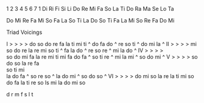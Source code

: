 1   2   3  4   5   6   7  1
  Di  Ri     Fi  Si  Li
Do  Re  Mi Fa  So  La  Ti Do
  Ra  Ma     Se  Lo  Ta  


Do      Mi
    Re     Fa
        Mi     So
           Fa      La
               So      Ti
                   La     Do
               So      Ti
           Fa      La
        Mi     So
    Re     Fa
Do      Mi


Triad Voicings


I   > > > >
  do      so    do
    re  fa  la
ti    mi      ti    ^
  do    fa      do  ^
    re    so  ti    ^
  do  mi    la      ^
II  > > > >
      mi  so    do
    re      la    re
      mi  so  ti      ^
        fa  la  do    ^
    re    so      re  ^
      mi    la  do    ^
IV  > > > >                
          so    do  mi
        fa  la    re
      mi      ti    mi
        fa      do    fa  ^
          so  ti  re      ^
      mi    la      mi    ^
          so    do  mi    ^
V   > > > >
        so    do      so 
          la    re  fa   
        so  ti    mi     
          la  do    fa    ^
        so      re    so  ^
          la  do  mi      ^
        so    do      so  ^
VI  > > > > 
            do  mi  so
        la    re      la
          ti    mi  so
            do    fa  la
          ti  re    so
        ls      mi  la
            do  mi  so


d r m f s l t 